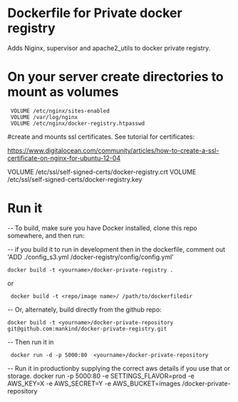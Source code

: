 #  Dockerfile for Private docker registry

Adds Niginx, supervisor and apache2_utils to docker private registry.

# On your server create directories to mount as volumes

     VOLUME /etc/nginx/sites-enabled
     VOLUME /var/log/nginx
     VOLUME /etc/nginx/docker-registry.htpasswd
     
#create and mounts ssl certificates. See tutorial for certificates: 

https://www.digitalocean.com/community/articles/how-to-create-a-ssl-certificate-on-nginx-for-ubuntu-12-04
 
   VOLUME /etc/ssl/self-signed-certs/docker-registry.crt 
   VOLUME /etc/ssl/self-signed-certs/docker-registry.key

# Run it

-- To build, make sure you have Docker installed, clone this repo somewhere, and then run:

-- if you build it to run in development then in the dockerfile, comment out 'ADD ./config_s3.yml   /docker-registry/config/config.yml'
    
    docker build -t <yourname>/docker-private-registry .
     
 or
 
     docker build -t <repo/image name>/ /path/to/dockerfiledir

-- Or, alternately, build directly from the github repo:

    docker build -t <yourname>/docker-private-repository  git@github.com:mankind/docker-private-registry.git

-- Then run it in 

     docker run -d -p 5000:80  <yourname>/docker-private-repository
     
-- Run it in productionby supplying the correct aws details if you use that or storage.
     docker run -p 5000:80 -e SETTINGS_FLAVOR=prod -e AWS_KEY=X -e AWS_SECRET=Y -e AWS_BUCKET=images <yourname>/docker-private-repository

